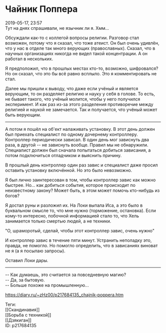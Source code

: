 Чайник Поппера
===============

   
 2019-05-17, 23:57   
  Тут на днях спрашивали, не язычник ли я. Хмм...   
   
 Обсуждали как-то с коллегой вопросы религии. Разговор стал возможен, потому что я сказал, что тоже атеист. Он был очень удивлён, что у нас в отделе так много верующих (православных). Сказал, что в научных организациях никогда не видел такой концентрации. А он работал в нескольких.   
   
 Я предположил, что в прошлых местах кто-то, возможно, шифровался? Но он сказал, что это бы всё равно всплыло. Это я комментировать не стал.   
   
 Далее мы пришли к выводу, что даже если учёный и является верующим, то он разделяет религию и науку у себя в голове. То есть, не бывает такого, что учёный молится, чтобы у него получился эксперимент. И как раз из-за этого разделения противоречие между религией и наукой не замечается. Так и получается, что учёный может быть верующим.   
   
 ***   
   
 А потом я пошёл на об'ект налаживать установку. В этот день должен был приехать специалист по одному дочернему контроллеру. Контроллер периодически зависал. В один день мог зависнуть два раза, в другой -- не зависнуть вообще. Правил мы не обнаружили. Специалист должен был сначала попытаться добиться зависания, а потом подключиться отладчиком и выяснить причину.   
   
 В прошлый день контроллер один раз завис и специалист даже просил оставить установку включённой. Но это было невозможно.   
   
 Я был лично заинтересован в том, чтобы контроллер завис как можно быстрее. Но... как добиться события, которое происходит по неизвестному закону? Может быть, в этом может помочь кто-нибудь из богов?   
   
 Я достал руны и разложил их. На Локи выпала Иса, а это было в буквальном смысле то, что мне нужно (торможение, остановка).  Если кому-то интересно, побочной информацией стало то, что Хель занимается только смертью людей, а не техники.    
   
 "О, шраморотый, сделай, чтобы этот контроллер завис, очень нужно"   
   
 И контроллер завис в течение пяти минут. Устранить неполадку это, правда, не помогло. Но помогло определить, что в зависаниях виноват не я (а я посылаю запросы).   
   
 Оставил Локи дары.   
   
 ***   
   
 -- Как думаешь, это считается за повседневную магию?   
 -- Да, за бытовую.   
 -- Больше похоже на промышленную...   
    
 <https://diary.ru/~zHz00/p217684135_chajnik-poppera.htm>   
   
 Теги:   
 [[Скандинавия]]   
 [[Борьба с техникой]]   
 [[Дзякиган]]   
 ID: p217684135
